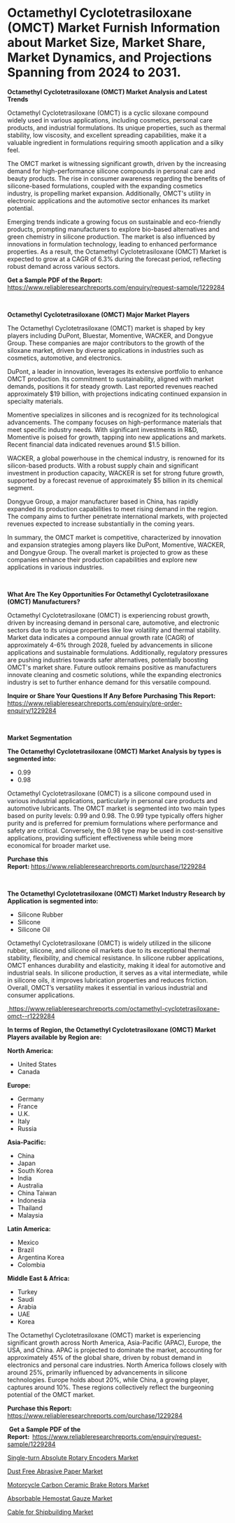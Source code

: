 <p><h1>Octamethyl Cyclotetrasiloxane (OMCT) Market Furnish Information about Market Size, Market Share, Market Dynamics, and Projections Spanning from 2024 to 2031.</h1></p><p><strong>Octamethyl Cyclotetrasiloxane (OMCT) Market Analysis and Latest Trends</strong></p>
<p><p>Octamethyl Cyclotetrasiloxane (OMCT) is a cyclic siloxane compound widely used in various applications, including cosmetics, personal care products, and industrial formulations. Its unique properties, such as thermal stability, low viscosity, and excellent spreading capabilities, make it a valuable ingredient in formulations requiring smooth application and a silky feel. </p><p>The OMCT market is witnessing significant growth, driven by the increasing demand for high-performance silicone compounds in personal care and beauty products. The rise in consumer awareness regarding the benefits of silicone-based formulations, coupled with the expanding cosmetics industry, is propelling market expansion. Additionally, OMCT's utility in electronic applications and the automotive sector enhances its market potential. </p><p>Emerging trends indicate a growing focus on sustainable and eco-friendly products, prompting manufacturers to explore bio-based alternatives and green chemistry in silicone production. The market is also influenced by innovations in formulation technology, leading to enhanced performance properties. As a result, the Octamethyl Cyclotetrasiloxane (OMCT) Market is expected to grow at a CAGR of 6.3% during the forecast period, reflecting robust demand across various sectors.</p></p>
<p><strong>Get a Sample PDF of the Report:&nbsp;</strong> <a href="https://www.reliableresearchreports.com/enquiry/request-sample/1229284?utm_campaign=7&utm_medium=2&utm_source=Github&utm_content=ia&utm_term=15102024&utm_id=octamethyl-cyclotetrasiloxane-omct">https://www.reliableresearchreports.com/enquiry/request-sample/1229284</a></p>
<p>&nbsp;</p>
<p><strong>Octamethyl Cyclotetrasiloxane (OMCT) Major Market Players</strong></p>
<p><p>The Octamethyl Cyclotetrasiloxane (OMCT) market is shaped by key players including DuPont, Bluestar, Momentive, WACKER, and Dongyue Group. These companies are major contributors to the growth of the siloxane market, driven by diverse applications in industries such as cosmetics, automotive, and electronics.</p><p>DuPont, a leader in innovation, leverages its extensive portfolio to enhance OMCT production. Its commitment to sustainability, aligned with market demands, positions it for steady growth. Last reported revenues reached approximately $19 billion, with projections indicating continued expansion in specialty materials.</p><p>Momentive specializes in silicones and is recognized for its technological advancements. The company focuses on high-performance materials that meet specific industry needs. With significant investments in R&D, Momentive is poised for growth, tapping into new applications and markets. Recent financial data indicated revenues around $1.5 billion.</p><p>WACKER, a global powerhouse in the chemical industry, is renowned for its silicon-based products. With a robust supply chain and significant investment in production capacity, WACKER is set for strong future growth, supported by a forecast revenue of approximately $5 billion in its chemical segment.</p><p>Dongyue Group, a major manufacturer based in China, has rapidly expanded its production capabilities to meet rising demand in the region. The company aims to further penetrate international markets, with projected revenues expected to increase substantially in the coming years.</p><p>In summary, the OMCT market is competitive, characterized by innovation and expansion strategies among players like DuPont, Momentive, WACKER, and Dongyue Group. The overall market is projected to grow as these companies enhance their production capabilities and explore new applications in various industries.</p></p>
<p>&nbsp;</p>
<p><strong>What Are The Key Opportunities For Octamethyl Cyclotetrasiloxane (OMCT) Manufacturers?</strong></p>
<p><p>Octamethyl Cyclotetrasiloxane (OMCT) is experiencing robust growth, driven by increasing demand in personal care, automotive, and electronic sectors due to its unique properties like low volatility and thermal stability. Market data indicates a compound annual growth rate (CAGR) of approximately 4-6% through 2028, fueled by advancements in silicone applications and sustainable formulations. Additionally, regulatory pressures are pushing industries towards safer alternatives, potentially boosting OMCT's market share. Future outlook remains positive as manufacturers innovate cleaning and cosmetic solutions, while the expanding electronics industry is set to further enhance demand for this versatile compound.</p></p>
<p><strong>Inquire or Share Your Questions If Any Before Purchasing This Report:</strong> <a href="https://www.reliableresearchreports.com/enquiry/pre-order-enquiry/1229284?utm_campaign=7&utm_medium=2&utm_source=Github&utm_content=ia&utm_term=15102024&utm_id=octamethyl-cyclotetrasiloxane-omct">https://www.reliableresearchreports.com/enquiry/pre-order-enquiry/1229284</a></p>
<p>&nbsp;</p>
<p><strong>Market Segmentation</strong></p>
<p><strong>The Octamethyl Cyclotetrasiloxane (OMCT) Market Analysis by types is segmented into:</strong></p>
<p><ul><li>0.99</li><li>0.98</li></ul></p>
<p><p>Octamethyl Cyclotetrasiloxane (OMCT) is a silicone compound used in various industrial applications, particularly in personal care products and automotive lubricants. The OMCT market is segmented into two main types based on purity levels: 0.99 and 0.98. The 0.99 type typically offers higher purity and is preferred for premium formulations where performance and safety are critical. Conversely, the 0.98 type may be used in cost-sensitive applications, providing sufficient effectiveness while being more economical for broader market use.</p></p>
<p><strong>Purchase this Report:&nbsp;</strong><a href="https://www.reliableresearchreports.com/purchase/1229284?utm_campaign=7&utm_medium=2&utm_source=Github&utm_content=ia&utm_term=15102024&utm_id=octamethyl-cyclotetrasiloxane-omct">https://www.reliableresearchreports.com/purchase/1229284</a></p>
<p>&nbsp;</p>
<p><strong>The Octamethyl Cyclotetrasiloxane (OMCT) Market Industry Research by Application is segmented into:</strong></p>
<p><ul><li>Silicone Rubber</li><li>Silicone</li><li>Silicone Oil</li></ul></p>
<p><p>Octamethyl Cyclotetrasiloxane (OMCT) is widely utilized in the silicone rubber, silicone, and silicone oil markets due to its exceptional thermal stability, flexibility, and chemical resistance. In silicone rubber applications, OMCT enhances durability and elasticity, making it ideal for automotive and industrial seals. In silicone production, it serves as a vital intermediate, while in silicone oils, it improves lubrication properties and reduces friction. Overall, OMCT’s versatility makes it essential in various industrial and consumer applications.</p></p>
<p><a href="https://www.reliableresearchreports.com/octamethyl-cyclotetrasiloxane-omct--r1229284?utm_campaign=7&utm_medium=2&utm_source=Github&utm_content=ia&utm_term=15102024&utm_id=octamethyl-cyclotetrasiloxane-omct">&nbsp;https://www.reliableresearchreports.com/octamethyl-cyclotetrasiloxane-omct--r1229284</a></p>
<p><strong>In terms of Region, the Octamethyl Cyclotetrasiloxane (OMCT) Market Players available by Region are:</strong></p>
<p>
    <p> <strong> North America: </strong>
        <ul>
            <li>United States</li>
            <li>Canada</li>
        </ul>
        </p> 
    <p> <strong> Europe: </strong>
        <ul>
            <li>Germany</li>
            <li>France</li>
            <li>U.K.</li>
            <li>Italy</li>
            <li>Russia</li>
        </ul>
        </p> 
    <p> <strong> Asia-Pacific: </strong>
        <ul>
            <li>China</li>
            <li>Japan</li>
            <li>South Korea</li>
            <li>India</li>
            <li>Australia</li>
            <li>China Taiwan</li>
            <li>Indonesia</li>
            <li>Thailand</li>
            <li>Malaysia</li>
        </ul>
        </p> 
    <p> <strong> Latin America: </strong>
        <ul>
            <li>Mexico</li>
            <li>Brazil</li>
            <li>Argentina Korea</li>
            <li>Colombia</li>
        </ul>
        </p> 
    <p> <strong> Middle East & Africa: </strong>
        <ul>
            <li>Turkey</li>
            <li>Saudi</li>
            <li>Arabia</li>
            <li>UAE</li>
            <li>Korea</li>
        </ul>
    </p>
    </p>
<p><p>The Octamethyl Cyclotetrasiloxane (OMCT) market is experiencing significant growth across North America, Asia-Pacific (APAC), Europe, the USA, and China. APAC is projected to dominate the market, accounting for approximately 45% of the global share, driven by robust demand in electronics and personal care industries. North America follows closely with around 25%, primarily influenced by advancements in silicone technologies. Europe holds about 20%, while China, a growing player, captures around 10%. These regions collectively reflect the burgeoning potential of the OMCT market.</p></p>
<p><strong>Purchase this Report: </strong><a href="https://www.reliableresearchreports.com/purchase/1229284?utm_campaign=7&utm_medium=2&utm_source=Github&utm_content=ia&utm_term=15102024&utm_id=octamethyl-cyclotetrasiloxane-omct">https://www.reliableresearchreports.com/purchase/1229284</a></p>
<p>&nbsp;<strong>Get a Sample PDF of the Report:&nbsp;&nbsp;</strong><a href="https://www.reliableresearchreports.com/enquiry/request-sample/1229284?utm_campaign=7&utm_medium=2&utm_source=Github&utm_content=ia&utm_term=15102024&utm_id=octamethyl-cyclotetrasiloxane-omct">https://www.reliableresearchreports.com/enquiry/request-sample/1229284</a></p>
<p><strong></strong></p>
<p><p><a href="https://www.linkedin.com/pulse/single-turn-absolute-rotary-encoders-market-trends-growth-outlook-3kzkf?trk=public_post_embed_feed-article-content&utm_campaign=7&utm_medium=2&utm_source=Github&utm_content=ia&utm_term=15102024&utm_id=octamethyl-cyclotetrasiloxane-omct">Single-turn Absolute Rotary Encoders Market</a></p><p><a href="https://www.linkedin.com/pulse/in-depth-dust-free-abrasive-paper-market-review-size-share-99cagr-ui5bf?trk=public_post_embed_feed-article-content&utm_campaign=7&utm_medium=2&utm_source=Github&utm_content=ia&utm_term=15102024&utm_id=octamethyl-cyclotetrasiloxane-omct">Dust Free Abrasive Paper Market</a></p><p><a href="https://github.com/MarilynDouglas476/Market-Research-Report-List-1/blob/main/motorcycle-carbon-ceramic-brake-rotors-market.md?utm_campaign=7&utm_medium=2&utm_source=Github&utm_content=ia&utm_term=15102024&utm_id=octamethyl-cyclotetrasiloxane-omct">Motorcycle Carbon Ceramic Brake Rotors Market</a></p><p><a href="https://www.linkedin.com/pulse/exploring-absorbable-hemostat-gauze-market-dynamics-global-trends-6nynf?trk=public_post_embed_feed-article-content&utm_campaign=7&utm_medium=2&utm_source=Github&utm_content=ia&utm_term=15102024&utm_id=octamethyl-cyclotetrasiloxane-omct">Absorbable Hemostat Gauze Market</a></p><p><a href="https://github.com/FahadAhmed223/Market-Research-Report-List-1/blob/main/cable-for-shipbuilding-market.md?utm_campaign=7&utm_medium=2&utm_source=Github&utm_content=ia&utm_term=15102024&utm_id=octamethyl-cyclotetrasiloxane-omct">Cable for Shipbuilding Market</a></p></p>